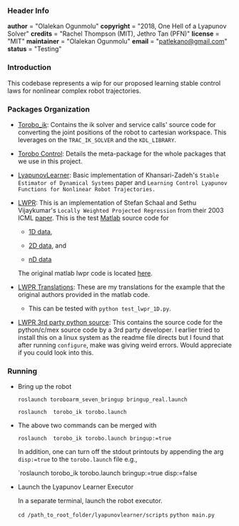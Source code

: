 ### Header Info

__author__ 		   = "Olalekan Ogunmolu"
__copyright__ 	 = "2018, One Hell of a Lyapunov Solver"
__credits__  	   = "Rachel Thompson (MIT), Jethro Tan (PFN)"
__license__ 	   = "MIT"
__maintainer__ 	 = "Olalekan Ogunmolu"
__email__ 		   = "patlekano@gmail.com"
__status__ 		   = "Testing"


### Introduction

This codebase represents a wip for our proposed learning stable control laws for nonlinear complex robot trajectories.

### Packages Organization

+ [Torobo_ik](/torobo_ik): Contains the ik solver and service calls' source code for converting the joint positions of the robot to cartesian workspace. This leverages on the `TRAC_IK_SOLVER` and the `KDL_LIBRARY`.

+ [Torobo Control](/torobo_control): Details the meta-package for the whole packages that we use in this project.

+ [LyapunovLearner](/lyapunovlearner): Basic implementation of Khansari-Zadeh's `Stable Estimator of Dynamical Systems` paper and `Learning Control Lyapunov Functions for Nonlinear Robot Trajectories.`

+ [LWPR](/dp_lwpr/StatisticalLearning/lwpr): This is an implementation of Stefan Schaal and Sethu Vijaykumar's `Locally Weighted Projected Regression` from their 2003 ICML [paper](https://scholar.google.com/scholar_url?url=http://wcms.inf.ed.ac.uk/ipab/rlsc/lecture-notes/vijayakumar-ICML2000.pdf&hl=en&sa=T&oi=gsb-ggp&ct=res&cd=0&d=7613324365422160615&ei=KeVaW6SIL8aNywSrtqqwBw&scisig=AAGBfm2s8fnR6yjG_UE14p03vxjksCKbMw). This is the test [Matlab](/dp_lwpr/StatisticalLearning/lwpr) source code for

  -  [1D data](/dp_lwpr/StatisticalLearning/lwpr/test_lwpr_1D.m),

  -  [2D data](/dp_lwpr/StatisticalLearning/lwpr/test_lwpr_2D.m), and

  -  [nD data](/dp_lwpr/StatisticalLearning/lwpr/test_lwpr_nD.m)

  The original matlab lwpr code is located [here](/dp_lwpr/StatisticalLearning/lwpr/lwpr.m).

+ [LWPR Translations](/dp_lwpr/src/scripts/lwpr.py): These are my translations for the example that the original authors provided in the matlab code.

  - This can be tested with `python test_lwpr_1D.py`.

+ [LWPR 3rd party python source](/lwpr): This contains the source code for the python/c/mex source code by a 3rd party developer. I earlier tried to install this on a linux system as the readme file directs but I found that after running `configure`, make was giving weird errors. Would appreciate if you could look into this.


### Running

+ Bring up the robot

    `roslaunch toroboarm_seven_bringup bringup_real.launch`

    `roslaunch  torobo_ik torobo.launch`

+ The above two commands can be merged with

    `roslaunch  torobo_ik torobo.launch bringup:=true`

    In addition, one can turn off the stdout printouts by appending the arg `disp:=true` to the `torobo.launch` file e.g.,


    `roslaunch  torobo_ik torobo.launch bringup:=true disp:=false

+ Launch the Lyapunov Learner Executor

  In a separate terminal, launch the robot executor.

    `cd /path_to_root_folder/lyapunovlearner/scripts`
    `python main.py`

